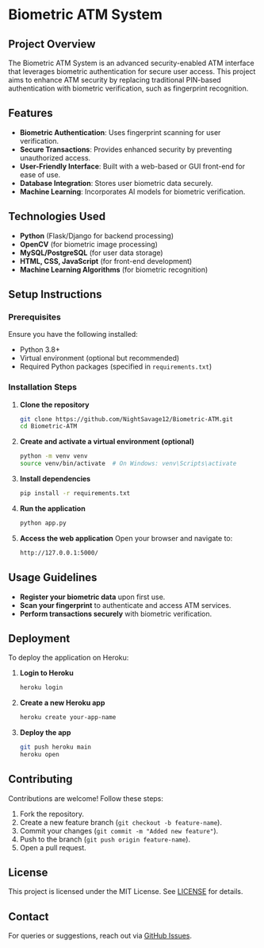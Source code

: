 # Biometric ATM System

## Project Overview
The Biometric ATM System is an advanced security-enabled ATM interface that leverages biometric authentication for secure user access. This project aims to enhance ATM security by replacing traditional PIN-based authentication with biometric verification, such as fingerprint recognition.

## Features
- **Biometric Authentication**: Uses fingerprint scanning for user verification.
- **Secure Transactions**: Provides enhanced security by preventing unauthorized access.
- **User-Friendly Interface**: Built with a web-based or GUI front-end for ease of use.
- **Database Integration**: Stores user biometric data securely.
- **Machine Learning**: Incorporates AI models for biometric verification.

## Technologies Used
- **Python** (Flask/Django for backend processing)
- **OpenCV** (for biometric image processing)
- **MySQL/PostgreSQL** (for user data storage)
- **HTML, CSS, JavaScript** (for front-end development)
- **Machine Learning Algorithms** (for biometric recognition)

## Setup Instructions
### Prerequisites
Ensure you have the following installed:
- Python 3.8+
- Virtual environment (optional but recommended)
- Required Python packages (specified in `requirements.txt`)

### Installation Steps
1. **Clone the repository**
   ```sh
   git clone https://github.com/NightSavage12/Biometric-ATM.git
   cd Biometric-ATM
   ```

2. **Create and activate a virtual environment (optional)**
   ```sh
   python -m venv venv
   source venv/bin/activate  # On Windows: venv\Scripts\activate
   ```

3. **Install dependencies**
   ```sh
   pip install -r requirements.txt
   ```

4. **Run the application**
   ```sh
   python app.py
   ```

5. **Access the web application**
   Open your browser and navigate to:
   ```sh
   http://127.0.0.1:5000/
   ```

## Usage Guidelines
- **Register your biometric data** upon first use.
- **Scan your fingerprint** to authenticate and access ATM services.
- **Perform transactions securely** with biometric verification.

## Deployment
To deploy the application on Heroku:
1. **Login to Heroku**
   ```sh
   heroku login
   ```
2. **Create a new Heroku app**
   ```sh
   heroku create your-app-name
   ```
3. **Deploy the app**
   ```sh
   git push heroku main
   heroku open
   ```

## Contributing
Contributions are welcome! Follow these steps:
1. Fork the repository.
2. Create a new feature branch (`git checkout -b feature-name`).
3. Commit your changes (`git commit -m "Added new feature"`).
4. Push to the branch (`git push origin feature-name`).
5. Open a pull request.

## License
This project is licensed under the MIT License. See [LICENSE](LICENSE) for details.

## Contact
For queries or suggestions, reach out via [GitHub Issues](https://github.com/NightSavage12/Biometric-ATM/issues).
